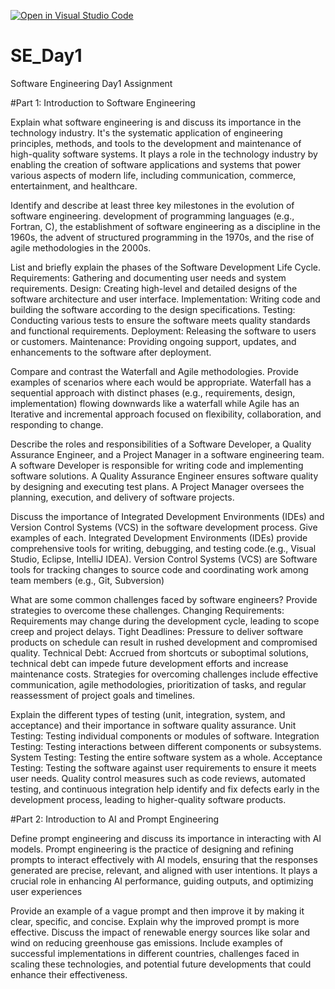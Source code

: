 [![Open in Visual Studio Code](https://classroom.github.com/assets/open-in-vscode-2e0aaae1b6195c2367325f4f02e2d04e9abb55f0b24a779b69b11b9e10269abc.svg)](https://classroom.github.com/online_ide?assignment_repo_id=15640392&assignment_repo_type=AssignmentRepo)
# SE_Day1
Software Engineering Day1 Assignment

#Part 1: Introduction to Software Engineering

Explain what software engineering is and discuss its importance in the technology industry.
It's the systematic application of engineering principles, methods, and tools to the development and maintenance of high-quality software systems.
It plays a role in the technology industry by enabling the creation of software applications and systems that power various aspects of modern life, including communication, commerce, entertainment, and healthcare.

Identify and describe at least three key milestones in the evolution of software engineering.
development of programming languages (e.g., Fortran, C), the establishment of software engineering as a discipline in the 1960s, the advent of structured programming in the 1970s, and the rise of agile methodologies in the 2000s.

List and briefly explain the phases of the Software Development Life Cycle.
Requirements: Gathering and documenting user needs and system requirements. 
Design: Creating high-level and detailed designs of the software architecture and user interface.
Implementation: Writing code and building the software according to the design specifications.
Testing: Conducting various tests to ensure the software meets quality standards and functional requirements.
Deployment: Releasing the software to users or customers.
Maintenance: Providing ongoing support, updates, and enhancements to the software after deployment.


Compare and contrast the Waterfall and Agile methodologies. Provide examples of scenarios where each would be appropriate.
Waterfall has a sequential approach with distinct phases (e.g., requirements, design, implementation) flowing downwards like a waterfall while Agile has an Iterative and incremental approach focused on flexibility, collaboration, and responding to change.

Describe the roles and responsibilities of a Software Developer, a Quality Assurance Engineer, and a Project Manager in a software engineering team.
A software Developer is responsible for writing code and implementing software solutions.
A Quality Assurance Engineer ensures software quality by designing and executing test plans.
A Project Manager oversees the planning, execution, and delivery of software projects.

Discuss the importance of Integrated Development Environments (IDEs) and Version Control Systems (VCS) in the software development process. Give examples of each.
Integrated Development Environments (IDEs) provide comprehensive tools for writing, debugging, and testing code.(e.g., Visual Studio, Eclipse, IntelliJ IDEA).
Version Control Systems (VCS) are Software tools for tracking changes to source code and coordinating work among team members (e.g., Git, Subversion)

What are some common challenges faced by software engineers? Provide strategies to overcome these challenges.
Changing Requirements: Requirements may change during the development cycle, leading to scope creep and project delays.
Tight Deadlines: Pressure to deliver software products on schedule can result in rushed development and compromised quality.
Technical Debt: Accrued from shortcuts or suboptimal solutions, technical debt can impede future development efforts and increase maintenance costs.
Strategies for overcoming challenges include effective communication, agile methodologies, prioritization of tasks, and regular reassessment of project goals and timelines.


Explain the different types of testing (unit, integration, system, and acceptance) and their importance in software quality assurance.
Unit Testing: Testing individual components or modules of software.
Integration Testing: Testing interactions between different components or subsystems.
System Testing: Testing the entire software system as a whole.
Acceptance Testing: Testing the software against user requirements to ensure it meets user needs.
Quality control measures such as code reviews, automated testing, and continuous integration help identify and fix defects early in the development process, leading to higher-quality software products.

#Part 2: Introduction to AI and Prompt Engineering


Define prompt engineering and discuss its importance in interacting with AI models.
Prompt engineering is the practice of designing and refining prompts to interact effectively with AI models, ensuring that the responses generated are precise, relevant, and aligned with user intentions. It plays a crucial role in enhancing AI performance, guiding outputs, and optimizing user experiences

Provide an example of a vague prompt and then improve it by making it clear, specific, and concise. Explain why the improved prompt is more effective.
Discuss the impact of renewable energy sources like solar and wind on reducing greenhouse gas emissions. Include examples of successful implementations in different countries, challenges faced in scaling these technologies, and potential future developments that could enhance their effectiveness.
